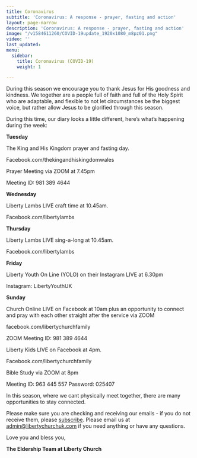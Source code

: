 ```yaml
---
title: Coronavirus
subtitle: 'Coronavirus: A response - prayer, fasting and action'
layout: page-narrow
description: 'Coronavirus: A response - prayer, fasting and action'
image: "/v1584611260/COVID-19update_1920x1080_m8pz01.png"
video: ''
last_updated: 
menu:
  sidebar:
    title: Coronavirus (COVID-19)
    weight: 1

---
```

During this season we encourage you to thank Jesus for His goodness and kindness. We together are a people full of faith and full of the Holy Spirit who are adaptable, and flexible to not let circumstances be the biggest voice, but rather allow Jesus to be glorified through this season.

During this time, our diary looks a little different, here’s what’s happening during the week:

**Tuesday**

The King and His Kingdom prayer and fasting day.

Facebook.com/thekingandhiskingdomwales

Prayer Meeting via ZOOM at 7.45pm

Meeting ID: 981 389 4644

**Wednesday**

Liberty Lambs LIVE craft time at 10.45am.

Facebook.com/libertylambs

**Thursday**

Liberty Lambs LIVE sing-a-long at 10.45am.

Facebook.com/libertylambs

**Friday**

Liberty Youth On Line (YOLO) on their Instagram LIVE at 6.30pm

Instagram: LibertyYouthUK

**Sunday**

Church Online LIVE on Facebook at 10am plus an opportunity to connect and pray with each other straight after the service via ZOOM

facebook.com/libertychurchfamily

ZOOM Meeting ID: 981 389 4644

Liberty Kids LIVE on Facebook at 4pm.

Facebook.com/libertychurchfamily

Bible Study via ZOOM at 8pm

Meeting ID: 963 445 557 Password: 025407

In this season, where we cant physically meet together, there are many opportunities to stay connected.

Please make sure you are checking and receiving our emails - if you do not receive them, please [subscribe](#newsletter). Please email us at [admin@libertychurchuk.com](mailto:admin@libertychurchuk.com) if you need anything or have any questions.

Love you and bless you,

**The Eldership Team at Liberty Church**